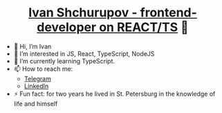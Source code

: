 <h1 align="center"><a href="https://ivan19979.github.io/portfolio/" target="_blank">Ivan Shchurupov - frontend-developer on REACT/TS</a> 🔭</h1>
<ul>
  <li>👋 Hi, I’m Ivan</li>
  <li>👀 I’m interested in JS, React, TypeScript, NodeJS</li>
  <li>🌱 I’m currently learning TypeScript.</li>
  <li>📫 How to reach me: <ul>
    <li><a href="https://t.me/shchurupoff">Telegram</a></li>
    <li><a href="https://www.linkedin.com/in/ivan-shchurupov-0797ba289/">LinkedIn</a></li>
  </ul> </li>
  <li>⚡ Fun fact: for two years he lived in St. Petersburg in the knowledge of life and himself</li>
</ul>
<!--
**Ivan19979/Ivan19979** is a ✨ _special_ ✨ repository because its `README.md` (this file) appears on your GitHub profile.

Here are some ideas to get you started:

- 🔭 I’m currently working on ...
- 🌱 I’m currently learning ...
- 👯 I’m looking to collaborate on ...
- 🤔 I’m looking for help with ...
- 💬 Ask me about ...
- 📫 How to reach me: ...
- 😄 Pronouns: ...
- ⚡ Fun fact: ...
-->
